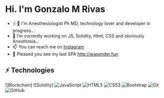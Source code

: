 # Hi. I'm Gonzalo M Rivas

- 🩺💉 I'm Anesthesiologist Ph MD, technology lover and developer in progress...
- 🔭 I’m currently working on JS, Solidity, Html, CSS and obviously Anesthesia...
- 📫 You can reach me on [Instagram](https://instagram.com/gonrivas)
- 📱 Pleased you see my last SPA http://wasender.fun

## ⚡ Technologies

![Blockchain]
![Solidity]
![JavaScript](https://img.shields.io/badge/-JavaScript-black?style=flat-square&logo=javascript)
![HTML5](https://img.shields.io/badge/-HTML5-E34F26?style=flat-square&logo=html5&logoColor=white)
![CSS3](https://img.shields.io/badge/-CSS3-1572B6?style=flat-square&logo=css3)
![Bootstrap](https://img.shields.io/badge/-Bootstrap-563D7C?style=flat-square&logo=bootstrap)
![Git](https://img.shields.io/badge/-Git-black?style=flat-square&logo=git)
![GitHub](https://img.shields.io/badge/-GitHub-181717?style=flat-square&logo=github)

